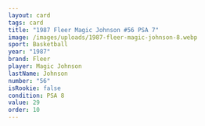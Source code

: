 ```yaml
---
layout: card
tags: card
title: "1987 Fleer Magic Johnson #56 PSA 7"
image: /images/uploads/1987-fleer-magic-johnson-8.webp
sport: Basketball
year: "1987"
brand: Fleer
player: Magic Johnson
lastName: Johnson
number: "56"
isRookie: false
condition: PSA 8
value: 29
order: 10
---
```

